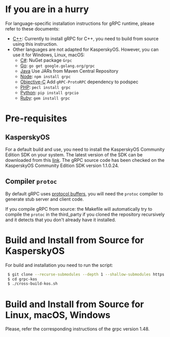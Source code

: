 # If you are in a hurry

For language-specific installation instructions for gRPC runtime, please
refer to these documents:

 * [C++](examples/cpp): Currently to install gRPC for C++, you need to build from source using this instruction.
 * Other languages are not adapted for KasperskyOS. However, you can use it for Windows, Linux, macOS:
    + [C#](src/csharp): NuGet package `Grpc`
    + [Go](https://github.com/grpc/grpc-go): `go get google.golang.org/grpc`
    + [Java](https://github.com/grpc/grpc-java) Use JARs from Maven Central Repository
    + [Node](src/node): `npm install grpc`
    + [Objective-C](src/objective-c) Add `gRPC-ProtoRPC` dependency to podspec
    + [PHP](src/php): `pecl install grpc`
    + [Python](src/python/grpcio): `pip install grpcio`
    + [Ruby](src/ruby): `gem install grpc`


# Pre-requisites

## KasperskyOS

For a default build and use, you need to install the KasperskyOS Community Edition SDK  on your system. The latest version of the SDK can be downloaded from this [link](https://os.kaspersky.com/development/).
The gRPC source code has been checked on the KasperskyOS Community Edition SDK version 1.1.0.24.

## Compiler `protoc`

By default gRPC uses [protocol buffers](https://github.com/google/protobuf),
you will need the `protoc` compiler to generate stub server and client code.

If you compile gRPC from source: the Makefile will
automatically try to compile the `protoc` in the third_party if you cloned the
repository recursively and it detects that you don't already have it
installed.

# Build and Install from Source for KasperskyOS

For build and installation you need to run the script:

```sh
 $ git clone --recurse-submodules --depth 1 --shallow-submodules https://github.com/KasperskyLab/grpc-kos.git
 $ cd grpc-kos
 $ ./cross-build-kos.sh
```

# Build and Install from Source for Linux, macOS, Windows

Please, refer the corresponding instructions of the grpc version 1.48.
